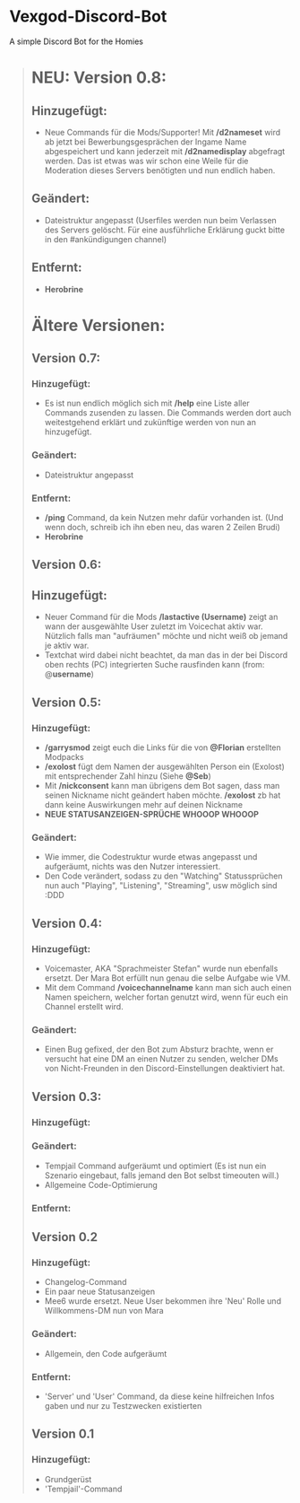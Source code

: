 # Vexgod-Discord-Bot
A simple Discord Bot for the Homies

> # NEU: Version 0.8:
> 
> ## Hinzugefügt:
> * Neue Commands für die Mods/Supporter! Mit **/d2nameset** wird ab jetzt bei Bewerbungsgesprächen der Ingame Name abgespeichert und kann jederzeit mit **/d2namedisplay** abgefragt werden. Das ist etwas was wir schon eine Weile für die Moderation dieses Servers benötigten und nun endlich haben.
> 
> ## Geändert:
> * Dateistruktur angepasst (Userfiles werden nun beim Verlassen des Servers gelöscht. Für eine ausführliche Erklärung guckt bitte in den #ankündigungen channel)
> 
> ## Entfernt:
> * **Herobrine**
> 
> # Ältere Versionen:
> ## Version 0.7:
> 
> ### Hinzugefügt:
> * Es ist nun endlich möglich sich mit **/help** eine Liste aller Commands zusenden zu lassen. Die Commands werden dort auch weitestgehend erklärt und zukünftige werden von nun an hinzugefügt.
> 
> ### Geändert:
> * Dateistruktur angepasst
> 
> ### Entfernt:
> * **/ping** Command, da kein Nutzen mehr dafür vorhanden ist. (Und wenn doch, schreib ich ihn eben neu, das waren 2 Zeilen Brudi)
> * **Herobrine**
> 
> ## Version 0.6:
> 
> ## Hinzugefügt:
> * Neuer Command für die Mods **/lastactive (Username)** zeigt an wann der ausgewählte User zuletzt im Voicechat aktiv war. Nützlich falls man "aufräumen" möchte und nicht weiß ob jemand je aktiv war.
> * Textchat wird dabei nicht beachtet, da man das in der bei Discord oben rechts (PC) integrierten Suche rausfinden kann (from: @**username**)
> 
> ## Version 0.5:
> 
> ### Hinzugefügt:
> * **/garrysmod** zeigt euch die Links für die von **@Florian** erstellten Modpacks
> * **/exolost** fügt dem Namen der ausgewählten Person ein (Exolost) mit entsprechender Zahl hinzu (Siehe **@Seb**)
> * Mit **/nickconsent** kann man übrigens dem Bot sagen, dass man seinen Nickname nicht geändert haben möchte. **/exolost** zb hat dann keine Auswirkungen mehr auf deinen Nickname
> * **NEUE STATUSANZEIGEN-SPRÜCHE  WHOOOP WHOOOP**
> 
> ### Geändert:
> * Wie immer, die Codestruktur wurde etwas angepasst und aufgeräumt, nichts was den Nutzer interessiert.
> * Den Code verändert, sodass zu den "Watching" Statussprüchen nun auch "Playing", "Listening", "Streaming", usw möglich sind :DDD
> 
> ## Version 0.4:
> 
> ### Hinzugefügt:
> * Voicemaster, AKA "Sprachmeister Stefan" wurde nun ebenfalls ersetzt. Der Mara Bot erfüllt nun genau die selbe Aufgabe wie VM.
> * Mit dem Command **/voicechannelname** kann man sich auch einen Namen speichern, welcher fortan genutzt wird, wenn für euch ein Channel erstellt wird.
> 
> ### Geändert:
> * Einen Bug gefixed, der den Bot zum Absturz brachte, wenn er versucht hat eine DM an einen Nutzer zu senden, welcher DMs von Nicht-Freunden in den Discord-Einstellungen deaktiviert hat.
> 
> ## Version 0.3:
> 
> ### Hinzugefügt:
> 
> ### Geändert:
> * Tempjail Command aufgeräumt und optimiert (Es ist nun ein Szenario eingebaut, falls jemand den Bot selbst timeouten will.)
> * Allgemeine Code-Optimierung
> 
> ### Entfernt:
> 
> ## Version 0.2
> 
> ### Hinzugefügt:
> *  Changelog-Command
> *  Ein paar neue Statusanzeigen
> *  Mee6 wurde ersetzt. Neue User bekommen ihre 'Neu' Rolle und Willkommens-DM nun von Mara
> 
> ### Geändert:
> *  Allgemein, den Code aufgeräumt
> 
> ### Entfernt:
> * 'Server' und 'User' Command, da diese keine hilfreichen Infos gaben und nur zu Testzwecken existierten
> 
> ## Version 0.1
> 
> ### Hinzugefügt:
> * Grundgerüst
> * 'Tempjail'-Command
